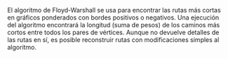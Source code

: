 El algoritmo de Floyd-Warshall se usa para encontrar las rutas más cortas en gráficos ponderados con bordes positivos o negativos. Una ejecución del algoritmo encontrará la longitud (suma de pesos) de los caminos más cortos entre todos los pares de vértices. Aunque no devuelve detalles de las rutas en sí, es posible reconstruir rutas con modificaciones simples al algoritmo.
